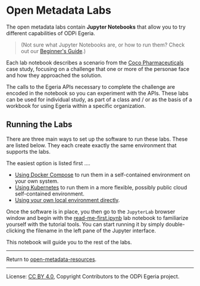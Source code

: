 <!-- SPDX-License-Identifier: CC-BY-4.0 -->
<!-- Copyright Contributors to the ODPi Egeria project. -->

# Open Metadata Labs

The open metadata labs contain **Jupyter Notebooks** that allow you to try different capabilities of ODPi Egeria.

> (Not sure what Jupyter Notebooks are, or how to run them? Check out our [Beginner's Guide](../open-metadata-tutorials/beginners-guide).)

Each lab notebook describes a scenario from the
[Coco Pharmaceuticals](https://github.com/odpi/data-governance/tree/master/docs/coco-pharmaceuticals)
case study, focusing on a challenge that one or more of the personae face and
how they approached the solution.

The calls to the Egeria APIs necessary to complete the challenge are encoded in
the notebook so you can experiment with the APIs.  These labs can be used for individual study, as part of a class and / or
as the basis of a workbook for using Egeria within a specific organization.

## Running the Labs

There are three main ways to set up the software to run these labs.  These are listed below.
They each create exactly the same environment that supports the labs. 

The easiest option is listed first ....

* [Using Docker Compose](../open-metadata-tutorials/beginners-guide/running-docker-compose.md) to run them in a
self-contained environment on your own system.
* [Using Kubernetes](../open-metadata-tutorials/beginners-guide/running-kubernetes.md) to run them in a more
flexible, possibly public cloud self-contained environment.
* [Using your own local environment directly](../open-metadata-tutorials/beginners-guide/running-natively.md).

Once the software is in place, you then go to the `JupyterLab` browser window and begin with the
[read-me-first.ipynb](./read-me-first.ipynb) lab notebook to familiarize yourself with the tutorial tools. 
You can start running it by simply double-clicking the filename in the left pane of the Jupyter interface.

This notebook will guide you to the rest of the labs.

----
Return to [open-metadata-resources](..).

----
License: [CC BY 4.0](https://creativecommons.org/licenses/by/4.0/),
Copyright Contributors to the ODPi Egeria project.
